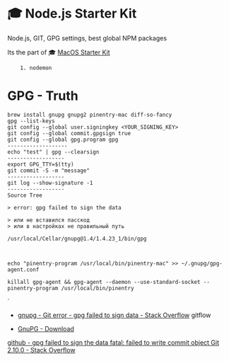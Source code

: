 # 🎓 Node.js Starter Kit
Node.js, GIT, GPG settings, best global NPM packages

Its the part of 🎓 [MacOS Starter Kit](https://github.com/isuvorov/notes)

		1. nodemon




# GPG - Truth
```
brew install gnupg gnupg2 pinentry-mac diff-so-fancy
gpg --list-keys
git config --global user.signingkey <YOUR_SIGNING_KEY>
git config --global commit.gpgsign true
git config --global gpg.program gpg
-------------------
echo "test" | gpg --clearsign  
------------------
export GPG_TTY=$(tty)
git commit -S -m "message"
------------------
git log --show-signature -1
------------------
Source Tree

> error: gpg failed to sign the data

> или не вставился пасскод
> или в настройках не правильный путь

/usr/local/Cellar/gnupg@1.4/1.4.23_1/bin/gpg



echo "pinentry-program /usr/local/bin/pinentry-mac" >> ~/.gnupg/gpg-agent.conf

killall gpg-agent && gpg-agent --daemon --use-standard-socket --pinentry-program /usr/local/bin/pinentry

```
`

- [gnupg - Git error - gpg failed to sign data - Stack Overflow](https://stackoverflow.com/questions/41052538/git-error-gpg-failed-to-sign-data)
gitflow


- [GnuPG - Download](https://gnupg.org/download/index.html)


[github - gpg failed to sign the data fatal: failed to write commit object Git 2.10.0 - Stack Overflow](https://stackoverflow.com/questions/39494631/gpg-failed-to-sign-the-data-fatal-failed-to-write-commit-object-git-2-10-0)